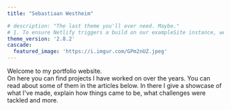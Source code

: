 ```yaml
---
title: "Sebastiaan Westheim"

# description: "The last theme you'll ever need. Maybe."
# 1. To ensure Netlify triggers a build on our exampleSite instance, we need to change a file in the exampleSite directory.
theme_version: '2.8.2'
cascade:
  featured_image: 'https://i.imgur.com/GPm2nUZ.jpeg'
---
```


Welcome to my portfolio website.  
On here you can find projects I have worked on over the years.
You can read about some of them in the articles below.
In there I give a showcase of what I've made, explain how things came to be, what challenges were tackled and more.  